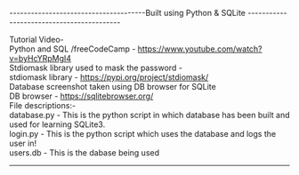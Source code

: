 --------------------------------------Built using  Python & SQLite ------------------------------------------
                                                                                                             
Tutorial Video-                                                                                              
Python and SQL /freeCodeCamp - https://www.youtube.com/watch?v=byHcYRpMgI4 <br />
Stdiomask library used to mask the password - <br />
stdiomask library - https://pypi.org/project/stdiomask/ <br />
Database screenshot taken using DB browser for SQLite <br />
DB browser - https://sqlitebrowser.org/ <br />
File descriptions:- <br />
database.py - This is the python script in which database has been built and used for learning SQLite3. <br />
login.py - This is the python script which uses the database and logs the user in! <br />
users.db - This is the dabase being used <br />

--------------------------------------------------------------------------------------------------------------

